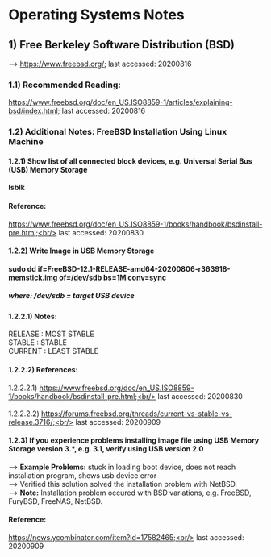 # Operating Systems Notes
## 1) Free Berkeley Software Distribution (BSD)
--> https://www.freebsd.org/; last accessed: 20200816<br/>
### 1.1) Recommended Reading: 
https://www.freebsd.org/doc/en_US.ISO8859-1/articles/explaining-bsd/index.html; last accessed: 20200816

### 1.2) Additional Notes: FreeBSD Installation Using Linux Machine
#### 1.2.1) Show list of all connected block devices, e.g. Universal Serial Bus (USB) Memory Storage
<b>lsblk</b><br/>
#### Reference:
https://www.freebsd.org/doc/en_US.ISO8859-1/books/handbook/bsdinstall-pre.html;<br/>
last accessed: 20200830
<br/>
#### 1.2.2) Write Image in USB Memory Storage
<b>sudo dd if=FreeBSD-12.1-RELEASE-amd64-20200806-r363918-memstick.img of=/dev/sdb bs=1M conv=sync</b><br/>
##### where: /dev/sdb = target USB device

#### 1.2.2.1) Notes:
RELEASE : MOST STABLE<br/>
STABLE : STABLE<br/>
CURRENT : LEAST STABLE

#### 1.2.2.2) References:
1.2.2.2.1) https://www.freebsd.org/doc/en_US.ISO8859-1/books/handbook/bsdinstall-pre.html;<br/>
last accessed: 20200830<br/>
<br/>
1.2.2.2.2) https://forums.freebsd.org/threads/current-vs-stable-vs-release.3716/;<br/>
last accessed: 20200909

#### 1.2.3) If you experience problems installing image file using USB Memory Storage version 3.*, e.g. 3.1, verify using USB version 2.0
--> <b>Example Problems:</b> stuck in loading boot device, does not reach installation program, shows usb device error<br/> 
--> Verified this solution solved the installation problem with NetBSD.<br/>
--> <b>Note:</b> Installation problem occured with BSD variations, e.g. FreeBSD, FuryBSD, FreeNAS, NetBSD.

#### Reference:
https://news.ycombinator.com/item?id=17582465;<br/>
last accessed: 20200909

